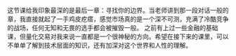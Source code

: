这节课给我印象最深的是最后一章：寻找你的边界。当老师讲到那一段对话一般的章，我直接就起了一手鸡皮疙瘩，感觉市场真的是一个深不可测，充满了冷酷竞争的战场，任何无知和无畏的选手都会被摧毁一般。
之前有上过一些金融的基础课，但量化交易对我来说一直都是一个很神秘的方向。希望在接下来的课里，可以不单单了解到技术层面的知识，还有加深对这个世界和人性的理解。
